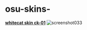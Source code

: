 # osu-skins-


[**whitecat skin ck-01**](https://faetonoffproject.s-ul.eu/ded/EUCC8gVE)
![screenshot033](https://user-images.githubusercontent.com/76051596/102227793-a66b7500-3ef2-11eb-8b7d-40458e9fc0cc.jpg)
